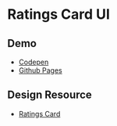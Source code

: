 # Ratings Card UI

## Demo 
* [Codepen](https://codepen.io/mustafadalga/pen/GRqrXQR)
* [Github Pages](https://mustafadalga.github.io/ratings-card/)

## Design Resource
* [Ratings Card](https://uidesigndaily.com/posts/figma-ratings-card-review-rating-day-1113)
